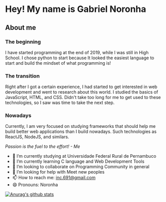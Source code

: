 # Hey! My name is Gabriel Noronha

## About me

### The beginning
I have started programming at the end of 2019, while I was still in High School. I chose python to start because It looked the easiest language to start and build the mindset of what programming is! 

### The transition
Right after I got a certain experience, I had started to get interested in web development and went to research about this world. I studied the basics of JavaScript, HTML, and CSS. Didn't take too long for me to get used to these technologies, so I saw was time to take the next step.

### Nowadays
Currently, I am very focused on studying frameworks that should help me build better web applications than I build nowadays. Such technologies as ReactJS, NodeJS, and similars.

*Passion is the fuel to the effort! - Me*

- 🔭 I’m currently studying at Universidade Federal Rural de Pernambuco
- 🌱 I’m currently learning C language and Web Development Tools
- 👯 I’m looking to collaborate on Programming Community in general
- 🤔 I’m looking for help with Meet new peoples
- 📫 How to reach me: inc.691@gmail.com
- 😄 Pronouns: Noronha

[![Anurag's github stats](https://github-readme-stats.vercel.app/api?username=noronha1612&show_icons=true&theme=gruvbox)](https://github.com/anuraghazra/github-readme-stats)
